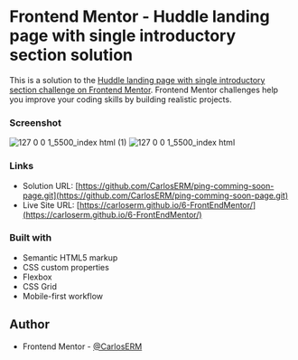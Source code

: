 # Frontend Mentor - Huddle landing page with single introductory section solution

This is a solution to the [Huddle landing page with single introductory section challenge on Frontend Mentor](https://www.frontendmentor.io/challenges/huddle-landing-page-with-a-single-introductory-section-B_2Wvxgi0). Frontend Mentor challenges help you improve your coding skills by building realistic projects. 
### Screenshot

![127 0 0 1_5500_index html (1)](https://user-images.githubusercontent.com/74724103/137825854-10b454ae-991c-4d66-af03-bc5ba1413896.png)
![127 0 0 1_5500_index html](https://user-images.githubusercontent.com/74724103/137825888-919904f2-7055-43d4-8863-ec9885bcd4bc.png)
### Links

- Solution URL: [https://github.com/CarlosERM/ping-comming-soon-page.git](https://github.com/CarlosERM/ping-comming-soon-page.git)
- Live Site URL: [https://carloserm.github.io/6-FrontEndMentor/](https://carloserm.github.io/6-FrontEndMentor/)

### Built with

- Semantic HTML5 markup
- CSS custom properties
- Flexbox
- CSS Grid
- Mobile-first workflow

## Author

- Frontend Mentor - [@CarlosERM](https://www.frontendmentor.io/profile/CarlosERM)

